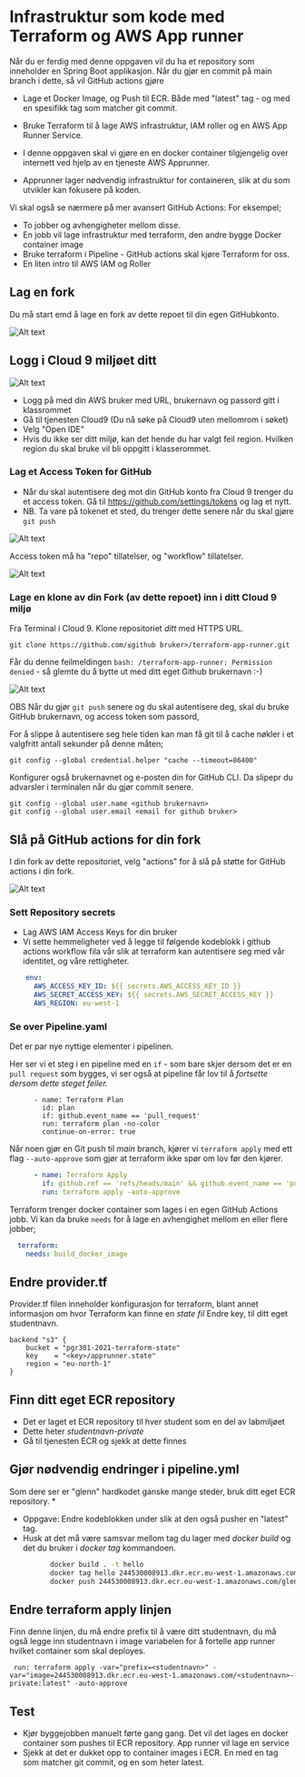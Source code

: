 # Infrastruktur som kode med Terraform og AWS App runner 

Når du er ferdig med denne oppgaven vil du ha et repository som inneholder en Spring Boot applikasjon. 
Når du gjør en commit på main branch i dette, så vil GitHub actions gjøre 

* Lage et Docker Image, og Push til ECR. Både med "latest" tag - og med en spesifikk  tag som matcher git commit.  
* Bruke Terraform til å lage AWS infrastruktur, IAM roller og en AWS App Runner Service.

* I denne oppgaven skal vi gjøre en en docker container tilgjengelig over internett ved hjelp av en tjeneste AWS Apprunner.
* Apprunner lager nødvendig infrastruktur for containeren, slik at du som utvikler kan fokusere på koden.

Vi skal også se nærmere på mer avansert GitHub Actions: For eksempel; 

* To jobber og avhengigheter mellom disse. 
* En jobb vil lage infrastruktur med terraform, den andre bygge Docker container image
* Bruke terraform i Pipeline - GitHub actions skal kjøre Terraform for oss. 
* En liten intro til AWS IAM og Roller

## Lag en fork

Du må start emd å lage en fork av dette repoet til din egen GitHubkonto.

![Alt text](img/fork.png  "a title")

## Logg i Cloud 9 miljøet ditt

![Alt text](img/aws_login.png  "a title")

* Logg på med din AWS bruker med URL, brukernavn og passord gitt i klassrommet
* Gå til tjenesten Cloud9 (Du nå søke på Cloud9 uten mellomrom i søket)
* Velg "Open IDE"
* Hvis du ikke ser ditt miljø, kan det hende du har valgt feil region. Hvilken region du skal bruke vil bli oppgitt i klasserommet.

### Lag et Access Token for GitHub

* Når du skal autentisere deg mot din GitHub konto fra Cloud 9 trenger du et access token.  Gå til  https://github.com/settings/tokens og lag et nytt.
* NB. Ta vare på tokenet et sted, du trenger dette senere når du skal gjøre ```git push```

![Alt text](img/generate.png  "a title")

Access token må ha "repo" tillatelser, og "workflow" tillatelser.

![Alt text](img/new_token.png  "a title")

### Lage en klone av din Fork (av dette repoet) inn i ditt Cloud 9 miljø

Fra Terminal i Cloud 9. Klone repositoriet *ditt* med HTTPS URL. 

```
git clone https://github.com/≤github bruker>/terraform-app-runner.git
```

Får du denne feilmeldingen ```bash: /terraform-app-runner: Permission denied``` - så glemte du å bytte ut <github bruker> med
ditt eget Github brukernavn :-)

![Alt text](img/clone.png  "a title")

OBS Når du gjør ```git push``` senere og du skal autentisere deg, skal du bruke GitHub  brukernavn, og access token som passord,

For å slippe å autentisere seg hele tiden kan man få git til å cache nøkler i et valgfritt antall sekunder på denne måten;

```shell
git config --global credential.helper "cache --timeout=86400"
```

Konfigurer også brukernavnet og e-posten din for GitHub CLI. Da slipepr du advarsler i terminalen når du gjør commit senere.

````shell
git config --global user.name <github brukernavn>
git config --global user.email <email for github bruker>
````

## Slå på GitHub actions for din fork 

I din fork av dette repositoriet, velg "actions" for å slå på støtte for GitHub actions i din fork.

![Alt text](img/7.png "3")

### Sett Repository secrets 

* Lag AWS IAM Access Keys for din bruker 
* Vi sette hemmeligheter ved å legge til følgende kodeblokk i github actions workflow fila vår slik at terraform kan autentisere seg med vår identitet, og våre rettigheter. 

```yaml
    env:
      AWS_ACCESS_KEY_ID: ${{ secrets.AWS_ACCESS_KEY_ID }}
      AWS_SECRET_ACCESS_KEY: ${{ secrets.AWS_SECRET_ACCESS_KEY }}
      AWS_REGION: eu-west-1
```

### Se over Pipeline.yaml

Det er par nye nyttige elementer i pipelinen.  

Her ser vi et steg i en pipeline med en ```if``` - som bare skjer dersom det er en ```pull request``` som bygges, vi ser også at 
pipeline får lov til å _fortsette dersom dette steget feiler._
```
      - name: Terraform Plan
        id: plan
        if: github.event_name == 'pull_request'
        run: terraform plan -no-color
        continue-on-error: true
```

Når noen gjør en Git push til *main* branch, kjører vi ```terraform apply``` med ett flag ```--auto-approve``` som gjør at terraform ikke 
spør om lov før den kjører.

```yaml
      - name: Terraform Apply
        if: github.ref == 'refs/heads/main' && github.event_name == 'push'
        run: terraform apply -auto-approve
```

Terraform trenger docker container som lages i en egen GitHub Actions jobb. Vi kan da bruke ```needs``` for å lage en avhengighet mellom en eller flere jobber; 

```yaml
  terraform:
    needs: build_docker_image
```

## Endre provider.tf

Provider.tf filen inneholder konfigurasjon for terraform, blant annet informasjon om hvor Terraform kan finne en *state fil*
Endre key, til ditt eget studentnavn.

```hcl
backend "s3" {
    bucket = "pgr301-2021-terraform-state"
    key    = "<key>/apprunner.state"
    region = "eu-north-1"
}
```

## Finn ditt eget ECR repository

* Det er laget et ECR repository til hver student som en del av labmiljøet 
* Dette heter *studentnavn-private*
* Gå til tjenesten ECR og sjekk at dette finnes

## Gjør nødvendig endringer i pipeline.yml 

Som dere ser er "glenn" hardkodet ganske mange steder, bruk ditt eget ECR repository.
* 
* Oppgave: Endre kodeblokken under slik at den også pusher en "latest" tag. 
* Husk at det må være samsvar mellom tag du lager med _docker build_ og det du bruker i _docker tag_ kommandoen.

```sh
          docker build . -t hello
          docker tag hello 244530008913.dkr.ecr.eu-west-1.amazonaws.com/glenn:$rev
          docker push 244530008913.dkr.ecr.eu-west-1.amazonaws.com/glenn:$rev
```

## Endre terraform apply linjen 

Finn denne linjen, du må endre prefix til å være ditt studentnavn, du må også legge inn studentnavn i image variabelen
for å fortelle app runner hvilket container som skal deployes.

```
 run: terraform apply -var="prefix=<studentnavn>" -var="image=244530008913.dkr.ecr.eu-west-1.amazonaws.com/<studentnavn>-private:latest" -auto-approve
```

## Test 

* Kjør byggejobben manuelt førte gang gang.  Det vil det lages en docker container som pushes til ECR repository. App runner vil lage en service 
* Sjekk at det er dukket opp to container images i ECR. En med en tag som matcher git commit, og en som heter latest.
